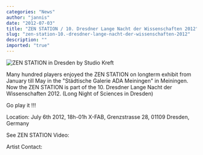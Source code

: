 ```yaml
---
categories: "News"
author: "jannis"
date: "2012-07-03"
title: "ZEN STATION / 10. Dresdner Lange Nacht der Wissenschaften 2012"
slug: "zen-station-10.-dresdner-lange-nacht-der-wissenschaften-2012"
description: ""
imported: "true"
---
```



![ZEN STATION in Dresden by Studio Kreft](zen%20station%20flyer.jpg) 

Many hundred players enjoyed the ZEN STATION on longterm exhibit from January till May in the "Städtische Galerie ADA Meiningen" in Meiningen. Now the ZEN STATION is part of the 10. Dresdner Lange Nacht der Wissenschaften 2012.
(Long Night of Sciences in Dresden)

Go play it !!!

Location:
July 6th 2012, 18h-01h
X-FAB, Grenzstrasse 28, 01109 Dresden, Germany

See ZEN STATION Video:

[](http://www.youtube.com/watch?v=II-fcvc57Jk)

Artist Contact:

[](http://www.DeineLieblingsgestalter.de)